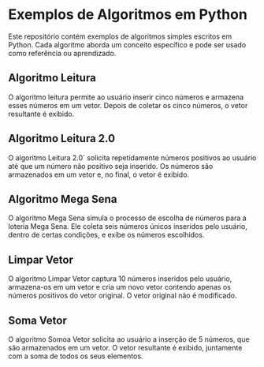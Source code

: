 # Exemplos de Algoritmos em Python

Este repositório contém exemplos de algoritmos simples escritos em Python. Cada algoritmo aborda um conceito específico e pode ser usado como referência ou aprendizado.

## Algoritmo Leitura

O algoritmo leitura permite ao usuário inserir cinco números e armazena esses números em um vetor. Depois de coletar os cinco números, o vetor resultante é exibido.

## Algoritmo Leitura 2.0

O algoritmo Leitura 2.0` solicita repetidamente números positivos ao usuário até que um número não positivo seja inserido. Os números são armazenados em um vetor e, no final, o vetor é exibido.

## Algoritmo Mega Sena

O algoritmo Mega Sena simula o processo de escolha de números para a loteria Mega Sena. Ele coleta seis números únicos inseridos pelo usuário, dentro de certas condições, e exibe os números escolhidos.

## Limpar Vetor

O algoritmo Limpar Vetor captura 10 números inseridos pelo usuário, armazena-os em um vetor e cria um novo vetor contendo apenas os números positivos do vetor original. O vetor original não é modificado.

## Soma Vetor

O algoritmo Somoa Vetor solicita ao usuário a inserção de 5 números, que são armazenados em um vetor. O vetor resultante é exibido, juntamente com a soma de todos os seus elementos.
